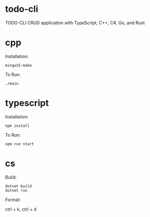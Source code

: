 # todo-cli

TODO-CLI CRUD application with TypeScript, C++, C#, Go, and Rust

# cpp

Installation:

```
mingw32-make
```

To Run:

```
./main
```

# typescript

Installation:

```
npm install
```

To Run:

```
npm run start
```

# cs

Build:

```
dotnet build
dotnet run
```

Format:

ctrl + k, ctrl + d
